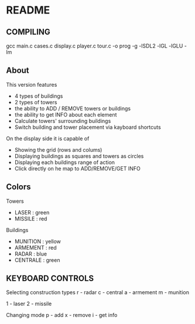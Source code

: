 # README
## COMPILING

gcc main.c cases.c display.c player.c tour.c -o prog -g -lSDL2 -lGL -lGLU -lm

## About
This version features
* 4 types of buildings
* 2 types of towers
* the ability to ADD / REMOVE towers or buildings
* the ability to get INFO about each element
* Calculate towers' surrounding buildings
* Switch building and tower placement via kayboard shortcuts

On the display side it is capable of
* Showing the grid (rows and colums)
* Displaying buildings as squares and towers as circles
* Displaying each buildings range of action
* Click directly on he map to ADD/REMOVE/GET INFO

## Colors
Towers
* LASER : green
* MISSILE : red

Buildings
* MUNITION : yellow
* ARMEMENT : red
* RADAR : blue
* CENTRALE : green

## KEYBOARD CONTROLS
Selecting construction types
r - radar
c - central
a - armement
m - munition

1 - laser
2 - missile

Changing mode
p - add
x - remove
i - get info
